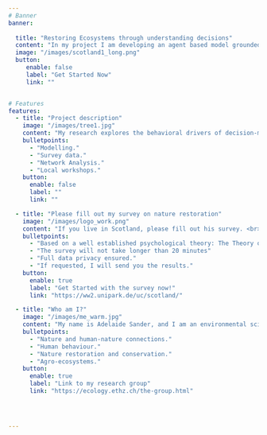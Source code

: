 ```yaml
---
# Banner
banner:
  
  title: "Restoring Ecosystems through understanding decisions"
  content: "In my project I am developing an agent based model grounded in psychological theory to explore decision-making in nature restoration in Scotland."
  image: "/images/scotland1_long.png"  
  button:
     enable: false
     label: "Get Started Now"
     link: ""


# Features
features:
  - title: "Project description"
    image: "/images/tree1.jpg"
    content: "My research explores the behavioral drivers of decision-making in Scotland’s restoration management of different stakeholders.<br><br> Using the Theory of Planned Behaviour, agent-based modeling, and network analysis, I examine how attitudes, social norms, and stakeholder dynamics shape sustainable restoration. <br><br>  By engaging communities, fostering partnerships, and ensuring knowledge accessibility, I aim to bridge science and practice—promoting both ecological recovery and social equity"
    bulletpoints:
      - "Modelling."
      - "Survey data."
      - "Network Analysis."
      - "Local workshops."
    button:
      enable: false
      label: ""
      link: ""

  - title: "Please fill out my survey on nature restoration"
    image: "/images/logo_work.png"
    content: "If you live in Scotland, please fill out his survey. <br><br> This survey was developed to get insights on local residents thoughts, concerns and management practices regarding nature restoration. Whether you own land, manage it, work with a community group—or even if none of that applies to you—it doesn’t matter. I am very interested in your thoughts. <br><br> Thank you very much for your help! "
    bulletpoints:
      - "Based on a well established psychological theory: The Theory of Planed Behaviour developed by Isaak Aizen in 1985."
      - "The survey will not take longer than 20 minutes"
      - "Full data privacy ensured."
      - "If requested, I will send you the results."
    button:
      enable: true
      label: "Get Started with the survey now!"
      link: "https://ww2.unipark.de/uc/scotland/"

  - title: "Who am I?"
    image: "/images/me_warm.jpg"
    content: "My name is Adelaide Sander, and I am an environmental scientist from ETH Zurich, currently pursuing a PhD in environmental decision-making. I am part of the Ecosystem Management group led by Professor Jaboury Ghazoul, where our research explores the intersections of ecology, sociology, and policy. My key interests include:"
    bulletpoints:
      - "Nature and human-nature connections."
      - "Human behaviour."
      - "Nature restoration and conservation."
      - "Agro-ecosystems."
    button:
      enable: true
      label: "Link to my research group"
      link: "https://ecology.ethz.ch/the-group.html"




---
```

